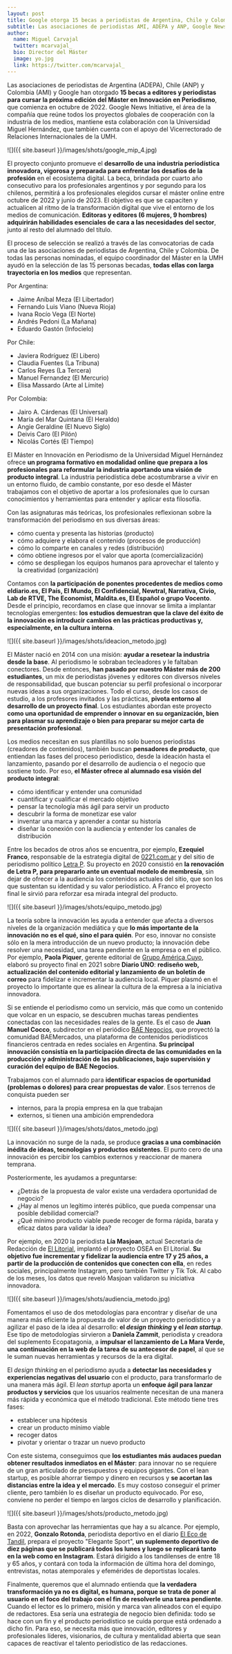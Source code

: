 ```yaml
---
layout: post
title: Google otorga 15 becas a periodistas de Argentina, Chile y Colombia para cursar la décima edición del Máster en Innovación en Periodismo
subtitle: Las asociaciones de periodistas AMI, ADEPA y ANP, Google News Initiative y la Universidad Miguel Hernández colaboran en la formación de profesionales que desarrollan proyectos periodísticos innovadores en sus medios
author:
  name: Miguel Carvajal
  twitter: mcarvajal_
  bio: Director del Máster
  image: yo.jpg
  link: https://twitter.com/mcarvajal_
---
```

Las asociaciones de periodistas de Argentina (ADEPA), Chile (ANP) y Colombia (AMI) y Google han otorgado **15 becas a editores y periodistas para cursar la próxima edición del Máster en Innovación en Periodismo**, que comienza en octubre de 2022. Google News Initiative, el área de la compañía que reúne todos los proyectos globales de cooperación con la industria de los medios, mantiene esta colaboración con la Universidad Miguel Hernández, que también cuenta con el apoyo del Vicerrectorado de Relaciones Internacionales de la UMH.

![]({{ site.baseurl }}/images/shots/google_mip_4.jpg)

El proyecto conjunto promueve el **desarrollo de una industria periodística innovadora, vigorosa y preparada para enfrentar los desafíos de la profesión** en el ecosistema digital. La beca, brindada por cuarto año consecutivo para los profesionales argentinos y por segundo para los chilenos, permitirá a los profesionales elegidos cursar el máster online entre octubre de 2022 y junio de 2023. El objetivo es que se capaciten y actualicen al ritmo de la transformación digital que vive el entorno de los medios de comunicación. **Editoras y editores (6 mujeres, 9 hombres) adquirirán habilidades esenciales de cara a las necesidades del sector**, junto al resto del alumnado del título.

El proceso de selección se realizó a través de las convocatorias de cada una de las asociaciones de periodistas de Argentina, Chile y Colombia. De todas las personas nominadas, el equipo coordinador del Máster en la UMH ayudó en la selección de las 15 personas becadas, **todas ellas con larga trayectoria en los medios** que representan. 

Por Argentina: 

- Jaime Aníbal Meza (El Libertador)
- Fernando Luis Viano (Nueva Rioja)
- Ivana Rocío Vega (El Norte)
- Andrés Pedoni (La Mañana)
- Eduardo Gastón (Infocielo)
 
Por Chile:

- Javiera Rodríguez (El Libero)
- Claudia Fuentes (La Tribuna)
- Carlos Reyes (La Tercera)
- Manuel Fernandez (El Mercurio)
- Elisa Massardo (Arte al Límite)

Por Colombia:

- Jairo A. Cárdenas (El Universal)
- María del Mar Quintana (El Heraldo)
- Angie Geraldine (El Nuevo Siglo)
- Deivis Caro (El Pilón)
- Nicolás Cortés (El Tiempo)

El Máster en Innovación en Periodismo de la Universidad Miguel Hernández ofrece **un programa formativo en modalidad online que prepara a los profesionales para reformular la industria aportando una visión de producto integral**. La industria periodística debe acostumbrarse a vivir en un entorno fluido, de cambio constante, por eso desde el Máster trabajamos con el objetivo de aportar a los profesionales que lo cursan conocimientos y herramientas para entender y aplicar esta filosofía. 

Con las asignaturas más teóricas, los profesionales reflexionan sobre la transformación del periodismo en sus diversas áreas: 

- cómo cuenta y presenta las historias (producto)
- cómo adquiere y elabora el contenido (procesos de producción)
- cómo lo comparte en canales y redes (distribución)
- cómo obtiene ingresos por el valor que aporta (comercialización) 
- cómo se despliegan los equipos humanos para aprovechar el talento y la creatividad (organización)

Contamos con **la participación de ponentes procedentes de medios como eldiario.es, El País, El Mundo, El Confidencial, Newtral, Narrativa, Civio, Lab de RTVE, The Economist, Maldita.es, El Español o grupo Vocento**. Desde el principio, recordamos en clase que innovar se limita a implantar tecnologías emergentes: **los estudios demuestran que la clave del éxito de la innovación es introducir cambios en las prácticas productivas y, especialmente, en la cultura interna**. 

![]({{ site.baseurl }}/images/shots/ideacion_metodo.jpg)

El Máster nació en 2014 con una misión: **ayudar a resetear la industria desde la base**. Al periodismo le sobraban tecleadores y le faltaban conectores. Desde entonces, **han pasado por nuestro Máster más de 200 estudiantes**, un mix de periodistas jóvenes y editores con diversos niveles de responsabilidad, que buscan potenciar su perfil profesional o incorporar nuevas ideas a sus organizaciones. Todo el curso, desde los casos de estudio, a los profesores invitados y las prácticas, **pivota entorno al desarrollo de un proyecto final**. Los estudiantes abordan este proyecto **como una oportunidad de emprender o innovar en su organización, bien para plasmar su aprendizaje o bien para preparar su mejor carta de presentación profesional**. 

Los medios necesitan en sus plantillas no solo buenos periodistas (creadores de contenidos), también buscan **pensadores de producto**, que entiendan las fases del proceso periodístico, desde la ideación hasta el lanzamiento, pasando por el desarrollo de audiencia o el negocio que sostiene todo. Por eso, **el Máster ofrece al alumnado esa visión del producto integral**: 

- cómo identificar y entender una comunidad
- cuantificar y cualificar el mercado objetivo
- pensar la tecnología más ágil para servir un producto
- descubrir la forma de monetizar ese valor
- inventar una marca y aprender a contar su historia
- diseñar la conexión con la audiencia y entender los canales de distribución

Entre los becados de otros años se encuentra, por ejemplo, **Ezequiel Franco**, responsable de la estrategia digital de [0221.com.ar](https://0221.com.ar/) y del sitio de periodismo político [Letra P](https://www.letrap.com.ar/). Su proyecto en 2020 consistió en **la renovación de Letra P, para prepararlo ante un eventual modelo de membresía**, sin dejar de ofrecer a la audiencia los contenidos actuales del sitio, que son los que sustentan su identidad y su valor periodístico. A Franco el proyecto final le sirvió para reforzar esa mirada integral del producto.

![]({{ site.baseurl }}/images/shots/equipo_metodo.jpg)

La teoría sobre la innovación les ayuda a entender que afecta a diversos niveles de la organización mediática y que **lo más importante de la innovación no es el qué, sino el para quién**. Por eso, innovar no consiste sólo en la mera introducción de un nuevo producto; la innovación debe resolver una necesidad, una tarea pendiente en la empresa o en el público. Por ejemplo, **Paola Piquer**, gerente editorial de [Grupo América Cuyo](https://www.grupoamerica.com.ar/), elaboró su proyecto final en 2021 sobre **Diario UNO**: **rediseño web, actualización del contenido editorial y lanzamiento de un boletín de correo** para fidelizar e incrementar la audiencia local. Piquer plasmó en el proyecto lo importante que es alinear la cultura de la empresa a la iniciativa innovadora. 

Si se entiende el periodismo como un servicio, más que como un contenido que volcar en un espacio, se descubren muchas tareas pendientes conectadas con las necesidades reales de la gente. Es el caso de **Juan Manuel Cocco**, subdirector en el periódico [BAE Negocios](https://www.baenegocios.com/), que proyectó la comunidad BAEMercados, una plataforma de contenidos periodísticos financieros centrada en redes sociales en Argentina. **Su principal innovación consistía en la participación directa de las comunidades en la producción y administración de las publicaciones, bajo supervisión y curación del equipo de BAE Negocios**. 

Trabajamos con el alumnado para **identificar espacios de oportunidad (problemas o dolores) para crear propuestas de valor**. Esos terrenos de conquista pueden ser 

- internos, para la propia empresa en la que trabajan
- externos, si tienen una ambición emprendedora 

![]({{ site.baseurl }}/images/shots/datos_metodo.jpg)

La innovación no surge de la nada, se produce **gracias a una combinación inédita de ideas, tecnologías y productos existentes**. El punto cero de una innovación es percibir los cambios externos y reaccionar de manera temprana.

Posteriormente, les ayudamos a preguntarse:

- ¿Detrás de la propuesta de valor existe una verdadera oportunidad de negocio?
- ¿Hay al menos un legítimo interés público, que pueda compensar una posible debilidad comercial? 
- ¿Qué mínimo producto viable puede recoger de forma rápida, barata y eficaz datos para validar la idea?

Por ejemplo, en 2020 la periodista **Lía Masjoan**, actual Secretaria de Redacción de [El Litorial](https://www.ellitoral.com/), implantó el proyecto OSEA en El Litorial. **Su objetivo fue incrementar y fidelizar la audiencia entre 17 y 25 años, a partir de la producción de contenidos que conecten con ella**, en redes sociales, principalmente Instagram, pero también Twitter y Tik Tok. Al cabo de los meses, los datos que reveló Masjoan validaron su iniciativa innovadora.

![]({{ site.baseurl }}/images/shots/audiencia_metodo.jpg)

Fomentamos el uso de dos metodologías para encontrar y diseñar de una manera más eficiente la propuesta de valor de un proyecto periodístico y a agilizar el paso de la idea al desarrollo: **el _design thinking_ y el _lean startup_**. Ese tipo de metodologías sirvieron a **Daniela Zammit**, periodista y creadora del suplemento Ecopatagonia, a **impulsar el lanzamiento de La Mara Verde, una continuación en la web de la tarea de su antecesor de papel**, al que se le suman nuevas herramientas y recursos de la era digital. 

El _design thinking_ en el periodismo ayuda a **detectar las necesidades y experiencias negativas del usuario** con el producto, para transformarlo de una manera más ágil. El _lean startup_ aporta un **enfoque ágil para lanzar productos y servicios** que los usuarios realmente necesitan de una manera más rápida y económica que el método tradicional. Este método tiene tres fases: 

- establecer una hipótesis 
- crear un producto mínimo viable 
- recoger datos 
- pivotar y orientar o trazar un nuevo producto 

Con este sistema, conseguimos que **los estudiantes más audaces puedan obtener resultados inmediatos en el Máster**: para innovar no se requiere de un gran articulado de presupuestos y equipos gigantes. Con el lean startup, es posible ahorrar tiempo y dinero en recursos y **se acortan las distancias entre la idea y el mercado**. Es muy costoso conseguir el primer cliente, pero también lo es diseñar un producto equivocado. Por eso, conviene no perder el tiempo en largos ciclos de desarrollo y planificación. 

![]({{ site.baseurl }}/images/shots/producto_metodo.jpg)

Basta con aprovechar las herramientas que hay a su alcance. Por ejemplo, en 2022, **Gonzalo Rotonda**, periodista deportivo en el diario [El Eco de Tandil](https://www.eleco.com.ar/), prepara el proyecto "Elegante Sport", **un suplemento deportivo de diez páginas que se publicará todos los lunes y luego se replicará tanto en la web como en Instagram**. Estará dirigido a los tandilenses de entre 18 y 65 años, y contará con toda la información de última hora del domingo, entrevistas, notas atemporales y efemérides de deportistas locales.

Finalmente, queremos que el alumnado entienda que **la verdadera transformación ya no es digital, es humana, porque se trata de poner al usuario en el foco del trabajo con el fin de resolverle una tarea pendiente**. Cuando el lector es lo primero, misión y marca van alineados con el equipo de redactores. Esa sería una estrategia de negocio bien definida: todo se hace con un fin y el producto periodístico se cuida porque está ordenado a dicho fin. Para eso, se necesita más que innovación, editores y profesionales líderes, visionarios, de cultura y mentalidad abierta que sean capaces de reactivar el talento periodístico de las redacciones.